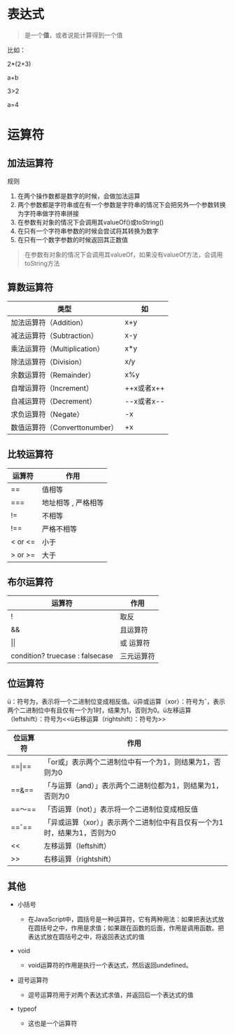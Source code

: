# 表达式

> 是一个**值**，或者说能计算得到一个值

比如：

2*(2+3)

a+b

3>2

a=4



# 运算符

## 加法运算符

规则

1. 在两个操作数都是数字的时候，会做加法运算
2. 两个参数都是字符串或在有一个参数是字符串的情况下会把另外一个参数转换为字符串做字符串拼接
3. 在参数有对象的情况下会调用其valueOf()或toString()
4. 在只有一个字符串参数的时候会尝试将其转换为数字
5. 在只有一个数字参数的时候返回其正数值

> 在参数有对象的情况下会调用其valueOf，如果没有valueOf方法，会调用toString方法



## 算数运算符

| 类型                          | 如         |
| ----------------------------- | ---------- |
| 加法运算符（Addition）        | x+y        |
| 减法运算符（Subtraction）     | x-y        |
| 乘法运算符（Multiplication）  | x*y        |
| 除法运算符（Division）        | x/y        |
| 余数运算符（Remainder）       | x%y        |
| 自增运算符（Increment）       | ++x或者x++ |
| 自减运算符（Decrement）       | --x或者x-- |
| 求负运算符（Negate）          | -x         |
| 数值运算符（Converttonumber） | +x         |



## 比较运算符



| 运算符    | 作用                |
| --------- | ------------------- |
| ==        | 值相等              |
| ===       | 地址相等 , 严格相等 |
| !=        | 不相等              |
| !==       | 严格不相等          |
| <  or  <= | 小于                |
| > or >=   | 大于                |



## 布尔运算符

| 运算符                          | 作用       |
| ------------------------------- | ---------- |
| !                               | 取反       |
| &&                              | 且运算符   |
| \|\|                            | 或 运算符  |
| condition? truecase : falsecase | 三元运算符 |



## 位运算符

ü：符号为，表示将一个二进制位变成相反值。ü异或运算（xor）：符号为ˆ，表示两个二进制位中有且仅有一个为1时，结果为1，否则为0。ü左移运算（leftshift）：符号为<<ü右移运算（rightshift）：符号为>>

| 位运算符 | 作用                                                         |
| -------- | ------------------------------------------------------------ |
| ==\|==   | 「or或」表示两个二进制位中有一个为1，则结果为1，否则为0      |
| ==&==    | 「与运算（and）」表示两个二进制位都为1，则结果为1，否则为0   |
| ==～==   | 「否运算（not）」表示将一个二进制位变成相反值                |
| ==ˆ==    | 「异或运算（xor）」表示两个二进制位中有且仅有一个为1时，结果为1，否则为0 |
| <<       | 左移运算（leftshift）                                        |
| >>       | 右移运算（rightshift）                                       |



## 其他

- 小括号
  - 在JavaScript中，圆括号是一种运算符，它有两种用法：如果把表达式放在圆括号之中，作用是求值；如果跟在函数的后面，作用是调用函数。把表达式放在圆括号之中，将返回表达式的值

- void
  - void运算符的作用是执行一个表达式，然后返回undefined。

- 逗号运算符
  - 逗号运算符用于对两个表达式求值，并返回后一个表达式的值

- typeof
  - 这也是一个运算符

